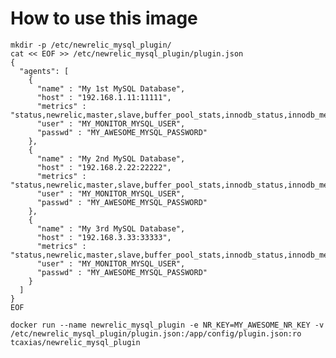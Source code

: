 # How to use this image

    mkdir -p /etc/newrelic_mysql_plugin/
    cat << EOF >> /etc/newrelic_mysql_plugin/plugin.json
    {
      "agents": [
        {
          "name" : "My 1st MySQL Database",
          "host" : "192.168.1.11:11111",
          "metrics" : "status,newrelic,master,slave,buffer_pool_stats,innodb_status,innodb_metrics,innodb_mutex",
          "user" : "MY_MONITOR_MYSQL_USER",
          "passwd" : "MY_AWESOME_MYSQL_PASSWORD"
        },
        {
          "name" : "My 2nd MySQL Database",
          "host" : "192.168.2.22:22222",
          "metrics" : "status,newrelic,master,slave,buffer_pool_stats,innodb_status,innodb_metrics,innodb_mutex",
          "user" : "MY_MONITOR_MYSQL_USER",
          "passwd" : "MY_AWESOME_MYSQL_PASSWORD"
        },
        {
          "name" : "My 3rd MySQL Database",
          "host" : "192.168.3.33:33333",
          "metrics" : "status,newrelic,master,slave,buffer_pool_stats,innodb_status,innodb_metrics,innodb_mutex",
          "user" : "MY_MONITOR_MYSQL_USER",
          "passwd" : "MY_AWESOME_MYSQL_PASSWORD"
        }
      ]
    }
    EOF

    docker run --name newrelic_mysql_plugin -e NR_KEY=MY_AWESOME_NR_KEY -v /etc/newrelic_mysql_plugin/plugin.json:/app/config/plugin.json:ro tcaxias/newrelic_mysql_plugin
